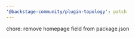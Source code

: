 ```yaml
---
'@backstage-community/plugin-topology': patch
---
```


chore: remove homepage field from package.json
